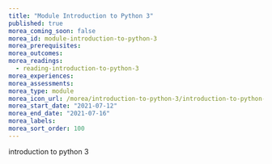 ```yaml
---
title: "Module Introduction to Python 3"
published: true
morea_coming_soon: false
morea_id: module-introduction-to-python-3
morea_prerequisites:
morea_outcomes:
morea_readings:
  - reading-introduction-to-python-3
morea_experiences:
morea_assessments:
morea_type: module
morea_icon_url: /morea/introduction-to-python-3/introduction-to-python-3.png
morea_start_date: "2021-07-12"
morea_end_date: "2021-07-16"
morea_labels:
morea_sort_order: 100
---
```


introduction to python 3
